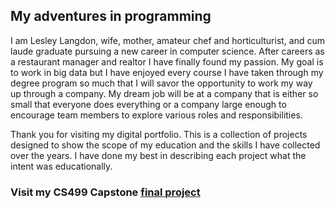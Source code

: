 ## My adventures in programming

I am Lesley Langdon, wife, mother, amateur chef and horticulturist, and cum laude graduate pursuing a new career in computer science.  After careers as a restaurant manager and realtor I have finally found my passion.  My goal is to work in big data but I have enjoyed every course I have taken through my degree program so much that I will savor the opportunity to work my way up through a company.  My dream job will be at a company that is either so small that everyone does everything or a company large enough to encourage team members to explore various roles and responsibilities.    

Thank you for visiting my digital portfolio. This is a collection of projects designed to show the scope of my education and the skills I have collected over the years.  I have done my best in describing each project what the intent was educationally.  

### Visit my CS499 Capstone [final project](https://lesleyplangdon.github.io/CS499FinalProject/)


